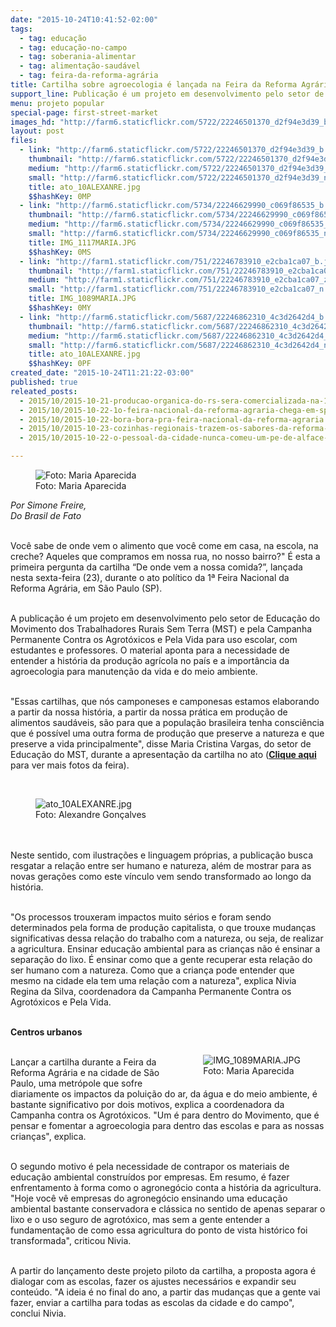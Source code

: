 ```yaml
---
date: "2015-10-24T10:41:52-02:00"
tags:
  - tag: educação
  - tag: educação-no-campo
  - tag: soberania-alimentar
  - tag: alimentação-saudável
  - tag: feira-da-reforma-agrária
title: Cartilha sobre agroecologia é lançada na Feira da Reforma Agrária
support_line: Publicação é um projeto em desenvolvimento pelo setor de Educação do MST e pela Campanha Permanente Contra os Agrotóxicos para uso em escolas.
menu: projeto popular
special-page: first-street-market
images_hd: "http://farm6.staticflickr.com/5722/22246501370_d2f94e3d39_b.jpg"
layout: post
files:
  - link: "http://farm6.staticflickr.com/5722/22246501370_d2f94e3d39_b.jpg"
    thumbnail: "http://farm6.staticflickr.com/5722/22246501370_d2f94e3d39_t.jpg"
    medium: "http://farm6.staticflickr.com/5722/22246501370_d2f94e3d39_z.jpg"
    small: "http://farm6.staticflickr.com/5722/22246501370_d2f94e3d39_n.jpg"
    title: ato_10ALEXANRE.jpg
    $$hashKey: 0MP
  - link: "http://farm6.staticflickr.com/5734/22246629990_c069f86535_b.jpg"
    thumbnail: "http://farm6.staticflickr.com/5734/22246629990_c069f86535_t.jpg"
    medium: "http://farm6.staticflickr.com/5734/22246629990_c069f86535_z.jpg"
    small: "http://farm6.staticflickr.com/5734/22246629990_c069f86535_n.jpg"
    title: IMG_1117MARIA.JPG
    $$hashKey: 0MS
  - link: "http://farm1.staticflickr.com/751/22246783910_e2cba1ca07_b.jpg"
    thumbnail: "http://farm1.staticflickr.com/751/22246783910_e2cba1ca07_t.jpg"
    medium: "http://farm1.staticflickr.com/751/22246783910_e2cba1ca07_z.jpg"
    small: "http://farm1.staticflickr.com/751/22246783910_e2cba1ca07_n.jpg"
    title: IMG_1089MARIA.JPG
    $$hashKey: 0MY
  - link: "http://farm6.staticflickr.com/5687/22246862310_4c3d2642d4_b.jpg"
    thumbnail: "http://farm6.staticflickr.com/5687/22246862310_4c3d2642d4_t.jpg"
    medium: "http://farm6.staticflickr.com/5687/22246862310_4c3d2642d4_z.jpg"
    small: "http://farm6.staticflickr.com/5687/22246862310_4c3d2642d4_n.jpg"
    title: ato_10ALEXANRE.jpg
    $$hashKey: 0PF
created_date: "2015-10-24T11:21:22-03:00"
published: true
releated_posts:
  - 2015/10/2015-10-21-producao-organica-do-rs-sera-comercializada-na-1a-feira-nacional-da-reforma-agraria-em-sp.md
  - 2015/10/2015-10-22-1o-feira-nacional-da-reforma-agraria-chega-em-sp-com-alimentos-saudaveis-a-precos-acessiveis.md
  - 2015/10/2015-10-22-bora-bora-pra-feira-nacional-da-reforma-agraria.md
  - 2015/10/2015-10-23-cozinhas-regionais-trazem-os-sabores-da-reforma-agraria-popular-ao-parque-agua-branca.md
  - 2015/10/2015-10-22-o-pessoal-da-cidade-nunca-comeu-um-pe-de-alface-com-gosto-de-alface.md

---
```

<figure class="image"><img alt="Foto: Maria Aparecida " src="http://farm6.staticflickr.com/5734/22246629990_c069f86535_b.jpg" />
<figcaption>Foto: Maria Aparecida</figcaption>
</figure>

<p><em>Por Simone Freire,<br />
Do Brasil de Fato</em></p>

<p><br />
Voc&ecirc; sabe de onde vem o alimento que voc&ecirc; come em casa, na escola, na creche? Aqueles que compramos em nossa rua, no nosso bairro?&quot; &Eacute; esta a primeira pergunta da cartilha &ldquo;De onde vem a nossa comida?&rdquo;, lan&ccedil;ada nesta sexta-feira (23), durante o ato pol&iacute;tico da 1&ordf; Feira Nacional da Reforma Agr&aacute;ria, em S&atilde;o Paulo (SP).</p>

<p><br />
A publica&ccedil;&atilde;o &eacute; um projeto em desenvolvimento pelo setor de Educa&ccedil;&atilde;o do Movimento dos Trabalhadores Rurais Sem Terra (MST) e pela Campanha Permanente Contra os Agrot&oacute;xicos e Pela Vida para uso escolar, com estudantes e professores. O material aponta para a necessidade de entender a hist&oacute;ria da produ&ccedil;&atilde;o agr&iacute;cola no pa&iacute;s e a import&acirc;ncia da agroecologia para manuten&ccedil;&atilde;o da vida e do meio ambiente.</p>

<p><br />
&quot;Essas cartilhas, que n&oacute;s camponeses e camponesas estamos elaborando a partir da nossa hist&oacute;ria, a partir da nossa pr&aacute;tica em produ&ccedil;&atilde;o de alimentos saud&aacute;veis, s&atilde;o para que a popula&ccedil;&atilde;o brasileira tenha consci&ecirc;ncia que &eacute; poss&iacute;vel uma outra forma de produ&ccedil;&atilde;o que preserve a natureza e que preserve a vida principalmente&quot;, disse Maria Cristina Vargas, do setor de Educa&ccedil;&atilde;o do MST, durante a apresenta&ccedil;&atilde;o da cartilha no ato (<strong><a href="https://www.flickr.com/photos/mstoficial" target="_blank">Clique aqui</a></strong> para ver mais fotos da feira).</p>

<p>&nbsp;</p>

<figure class="image"><img alt="ato_10ALEXANRE.jpg" src="http://farm6.staticflickr.com/5722/22246501370_d2f94e3d39_b.jpg" />
<figcaption>Foto: Alexandre Gon&ccedil;alves</figcaption>
</figure>

<p><br />
<br />
Neste sentido, com ilustra&ccedil;&otilde;es e linguagem pr&oacute;prias, a publica&ccedil;&atilde;o busca resgatar a rela&ccedil;&atilde;o entre ser humano e natureza, al&eacute;m de mostrar para as novas gera&ccedil;&otilde;es como este v&iacute;nculo vem sendo transformado ao longo da hist&oacute;ria.</p>

<p><br />
&quot;Os processos trouxeram impactos muito s&eacute;rios e foram sendo determinados pela forma de produ&ccedil;&atilde;o capitalista, o que trouxe mudan&ccedil;as significativas dessa rela&ccedil;&atilde;o do trabalho com a natureza, ou seja, de realizar a agricultura. Ensinar educa&ccedil;&atilde;o ambiental para as crian&ccedil;as n&atilde;o &eacute; ensinar a separa&ccedil;&atilde;o do lixo. &Eacute; ensinar como que a gente recuperar esta rela&ccedil;&atilde;o do ser humano com a natureza. Como que a crian&ccedil;a pode entender que mesmo na cidade ela tem uma rela&ccedil;&atilde;o com a natureza&quot;, explica Nivia Regina da Silva, coordenadora da Campanha Permanente Contra os Agrot&oacute;xicos e Pela Vida.</p>

<p><br />
<strong>Centros urbanos</strong></p>

<figure class="image" style="float:right"><img alt="IMG_1089MARIA.JPG" src="http://farm1.staticflickr.com/751/22246783910_e2cba1ca07_b.jpg" />
<figcaption>Foto: Maria Aparecida</figcaption>
</figure>

<p><br />
Lan&ccedil;ar a cartilha durante a Feira da Reforma Agr&aacute;ria e na cidade de S&atilde;o Paulo, uma metr&oacute;pole que sofre diariamente os impactos da polui&ccedil;&atilde;o do ar, da &aacute;gua e do meio ambiente, &eacute; bastante significativo por dois motivos, explica a coordenadora da Campanha contra os Agrot&oacute;xicos. &quot;Um &eacute; para dentro do Movimento, que &eacute; pensar e fomentar a agroecologia para dentro das escolas e para as nossas crian&ccedil;as&quot;, explica.</p>

<p><br />
O segundo motivo &eacute; pela necessidade de contrapor os materiais de educa&ccedil;&atilde;o ambiental constru&iacute;dos por empresas. Em resumo, &eacute; fazer enfrentamento &agrave; forma como o agroneg&oacute;cio conta a hist&oacute;ria da agricultura. &quot;Hoje voc&ecirc; v&ecirc; empresas do agroneg&oacute;cio ensinando uma educa&ccedil;&atilde;o ambiental bastante conservadora e cl&aacute;ssica no sentido de apenas separar o lixo e o uso seguro de agrot&oacute;xico, mas sem a gente entender a fundamenta&ccedil;&atilde;o de como essa agricultura do ponto de vista hist&oacute;rico foi transformada&quot;, criticou Nivia.</p>

<p><br />
A partir do lan&ccedil;amento deste projeto piloto da cartilha, a proposta agora &eacute; dialogar com as escolas, fazer os ajustes necess&aacute;rios e expandir seu conte&uacute;do. &quot;A ideia &eacute; no final do ano, a partir das mudan&ccedil;as que a gente vai fazer, enviar a cartilha para todas as escolas da cidade e do campo&quot;, conclui Nivia.</p>
